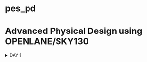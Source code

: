 # pes_pd

# Advanced Physical Design using OPENLANE/SKY130 




<details><summary> DAY 1 </summary>



# Introduction to QFN -48 Package, chip, pads, core, die and IPs

* A QFN( Quad Flat No leads )  - 48 package

* PADS (peripheral devices ) act as a connection with which we can send signals inside and outside the chip.

* Core is the functional block of circuitry, it is where all the digital logic of our chip is placed.

* Die is the entire silicon wafer which contains the chip.

* The core consists of SOC, SRAM, ADC, DAC, PLL, SPI blocks.

* The SRAM, ADC, DAC, PLL are called as foundary IPs. A foundary is a factory which manufactures chips. It is also an Intelectual Property.

* The RISC V SOC and SPI blocks are called the macros. Basic difference between the macros and foundary IPs are that macros are purely digital circuits while Foundary IPs need some kind of unique design.


 ![padsdiecore](https://github.com/dishak14/pes_asic_class/assets/92496153/4f456f72-af50-449b-96e2-6b93ee4e0874)


![foundrymacros](https://github.com/dishak14/pes_asic_class/assets/92496153/7f142761-9192-4760-a1e7-4c008299476a)




# Introduction to RISC V

* RISC V is an Instruction Set Architecture.

* It is language of the computer i.e. we can interact with the computer using RISC V.

* C program --> RISC V assembly level code --> HDL --> RTL --> runs on layout.


![riscvss](https://github.com/dishak14/pes_asic_class/assets/92496153/70fa2db2-d2c9-4005-814d-73156995f273)


# From software application to Hardware 

* Application software enters into a block called system software.

* System software consists of various blocks:
 
1. Operatin system : which deals with the input/output operations, handles memory.
2. Compiler : converts the high level language into assembly level instructions.
3. Assembler : converts the assembly level instruction to binary which is known as the machine level code.

* After all this our application software will be ready to run on a hardware.

![astohardware](https://github.com/dishak14/pes_asic_class/assets/92496153/58705226-b6f7-4046-9d3d-eec3df602e0a)


# Simplified RTL2GDS flow


![rtl2gds](https://github.com/dishak14/pes_asic_class/assets/92496153/f62e4831-34f5-442d-be3b-0c2b4cd61c00)

* Designing a digital ASIC requires :
  1. RTL IPs (in HDL)
  2. EDA Tools
  3. PDK (Process desgin kits) data

 * PDK acts as an interface between FABs (manufacturing plants) and the designers.

 * Synthesis is converting of the HDL design is converted to its corresponding gate lebel netlist (RTL).

 * Floor Planning : it involves determining the placement of various functional blocks and components within the chip's layout to meet specific design goals and constraints.

 * Power Planning : focuses on efficiently delivering power to all components and functional blocks on the integrated circuit.
 
 * Macro Floor Planning :  It focuses on the high-level placement of large functional blocks, also known as macros, within the chip's layout. These macros often represent major functional units or intellectual property (IP) blocks that are pre-designed and optimized for specific functions.

 * Placement : refers to the process of determining the physical locations of various components, such as logic gates, memory cells, or functional blocks, within the chip's layout. Proper placement is essential for optimizing chip performance, power consumption, and overall functionality. There are two types of placements :
   1. Global Placement : also known as initial placement or coarse placement, is the first stage of placement in IC physical design. It focuses on determining the approximate locations of major components and functional blocks on the chip's layout without worrying about the detailed positions of individual cells.
   2. Detailed Placement : also known as fine placement, follows global placement and focuses on refining the placement of individual cells or components within the chip's layout. It involves determining the precise coordinates and positions of each cell.
  
 *  Clock Tree Synthesis is used for delivering clock to all the sequential elements of the IC. We need to have minimum skew in the clock ( as 0 skew is impossible to obtain) and it is usually in a tree form ( H, X etc).

 * Routing : it involves determining the paths for electrical connections (wires or traces) between the various components, such as transistors, gates, and memory cells, to establish the desired functionality of the electronic circuit. Routing is a crucial aspect of chip and PCB design, as it impacts the circuit's performance, signal integrity, and manufacturability. There are two types of routing :
   1. Global routing : Global routing is the first step in the routing process and focuses on finding high-level routes for interconnections. It determines which layers of the chip or PCB will be used for routing and estimates the approximate paths for connections. It is basically just a routing guide.
   2. Detailed routing :  Detailed routing follows global routing and involves specifying the exact placement of wires or traces, including their widths, spacings, and via locations. It considers detailed physical constraints and ensures compliance with design rules.
  
* Sign off : refers to the final approval or verification stage of the design process before it is sent for manufacturing. It is a critical step to ensure that the design meets all specifications, design rules, and requirements. DRC checking and LVS (Layout VS Scheme) is used for physical verification. Static Timing Analysis (STA) is done for timing verification.



